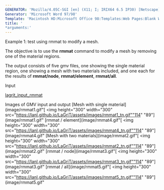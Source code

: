 ```yaml
---
GENERATOR: 'Mozilla/4.05C-SGI [en] (X11; I; IRIX64 6.5 IP30) [Netscape]'
Generator: 'Microsoft Word 97/98'
Template: 'Macintosh HD:Microsoft Office 98:Templates:Web Pages:Blank Web Page'
title: '
*arguments:'
---
```


Example 1: test using rmmat to modify a mesh.


 The objective is to use the **rmmat** command to modify a mesh by
 removing one of the material regions.

 The output consists of five gmv files, one showing the single material
 region, one showing a mesh with two materials included, and one each
 for the results of **rmmat/node**, **rmmat/element**, **rmmat/all**.

Input

 [lagrit\_input\_rmmat](../lagrit_input_rmmat)

Images of GMV input and output
[Mesh with single
material](image/rmmat1.gif"[
<img height="300" width="300" src="https://lanl.github.io/LaGriT/assets/images/rmmat1_tn.gif""114"
"89"](image/rmmat1.gif"
[rmmat / element](image/rmmat4.gif"[
<img height="300" width="300" src="https://lanl.github.io/LaGriT/assets/images/rmmat4_tn.gif""114"
"89"](image/rmmat4.gif"
[Mesh with two
materials](image/rmmat2.gif"[
<img height="300" width="300" src="https://lanl.github.io/LaGriT/assets/images/rmmat2_tn.gif""114"
"89"](image/rmmat2.gif"
[rmmat / node](image/rmmat3.gif"[
<img height="300" width="300" src="https://lanl.github.io/LaGriT/assets/images/rmmat3_tn.gif""114"
"89"](image/rmmat3.gif"
[rmmat / all](image/rmmat5.gif"[
<img height="300" width="300" src="https://lanl.github.io/LaGriT/assets/images/rmmat5_tn.gif""114"
"89"](image/rmmat5.gif"
